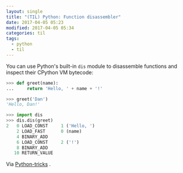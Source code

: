 ```yaml
---
layout: single
title: "(TIL) Python: Function disassembler"
date: 2017-04-05 05:23
modified: 2017-04-05 05:34
categories: til
tags:
  - python
  - til
---
```


You can use Python's built-in `dis` module to disassemble functions and
inspect their CPython VM bytecode:

```python
>>> def greet(name):
...     return 'Hello, ' + name + '!'

>>> greet('Dan')
'Hello, Dan!'

>>> import dis
>>> dis.dis(greet)
2   0 LOAD_CONST     1 ('Hello, ')
    2 LOAD_FAST      0 (name)
    4 BINARY_ADD
    6 LOAD_CONST     2 ('!')
    8 BINARY_ADD
   10 RETURN_VALUE
```

Via [Python-tricks](https://www.getdrip.com/deliveries/t1eqbss1wvujterprnjs?__s=6e5g8qvxzzhujt5oncqs)
.
